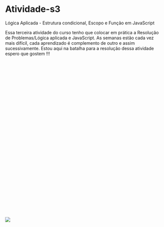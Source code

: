 # Atividade-s3
Lógica Aplicada - Estrutura condicional, Escopo e Função em JavaScript

Essa terceira atividade do curso tenho que colocar em prática a Resolução de Problemas/Lógica aplicada e JavaScript.
As semanas estão cada vez mais difícil, cada aprendizado é complemento de outro e assim sucessivamente.
Estou aqui na batalha para a resolução dessa atividade espero que gostem !!!

<svg viewBox="0 0 128 128">
<img src="https://cdn.jsdelivr.net/gh/devicons/devicon/icons/adonisjs/adonisjs-original.svg" />
          


          
          
